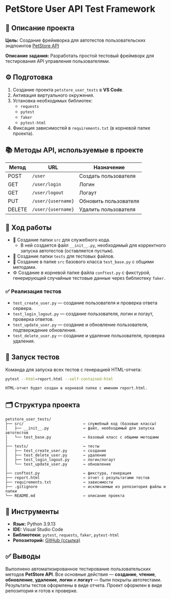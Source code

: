 # PetStore User API Test Framework

## 📌 Описание проекта

**Цель:** Создание фреймворка для автотестов пользовательских эндпоинтов [PetStore API](https://petstore.swagger.io/)

**Описание задания:** Разработать простой тестовый фреймворк для тестирования API управления пользователями.


## ⚙️ Подготовка

1. Создание проекта `petstore_user_tests` в **VS Code**.
2. Активация виртуального окружения.
3. Установка необходимых библиотек:
   - `requests`
   - `pytest`
   - `faker`
   - `pytest-html`
4. Фиксация зависимостей в `requirements.txt` (в корневой папке проекта).


## 📚 Методы API, используемые в проекте

| Метод  | URL                   | Назначение            |
|--------|------------------------|------------------------|
| POST   | `/user`               | Создать пользователя  |
| GET    | `/user/login`         | Логин                 |
| GET    | `/user/logout`        | Логаут                |
| PUT    | `/user/{username}`    | Обновить пользователя |
| DELETE | `/user/{username}`    | Удалить пользователя  |


## 🚧 Ход работы

- 📁 Создание папки `src` для служебного кода.
  - В ней создается файл `__init__.py`, необходимый для корректного запуска автотестов (оставляется пустым).
- 📁 Создание папки `tests` для тестовых файлов.
- 🧱 Создание в папке `src` базового класса `test_base.py` с общими методами.
- ⚙️ Создание в корневой папке файла `conftest.py` с фикстурой, генерирующей случайные тестовые данные через библиотеку `faker`.


### ✅ Реализация тестов

- `test_create_user.py` — создание пользователя и проверка ответа сервера.
- `test_login_logout.py` — создание пользователя, логин и логаут, проверка ответов.
- `test_update_user.py` — создание и обновление пользователя, подтверждение обновления.
- `test_delete_user.py` — создание и удаление пользователя, проверка удаления.


## 🧪 Запуск тестов

Команда для запуска всех тестов с генерацией HTML-отчета:

```bash
pytest --html=report.html --self-contained-html

HTML-отчет будет создан в корневой папке с именем report.html.
```


## 🗂 Структура проекта

```text
petstore_user_tests/
├── src/                          ← служебный код (базовые классы)
│   ├── __init__.py               ← файл, необходимый для запуска автотестов
│   └── test_base.py              ← базовый класс с общими методами
│
├── tests/                        ← тесты
│   ├── test_create_user.py       ← создание
│   ├── test_delete_user.py       ← удаление
│   ├── test_login_logout.py      ← логин/логаут
│   └── test_update_user.py       ← обновление
│
├── conftest.py                   ← фикстура, генерация
├── report.html                   ← отчет с результатами тестов
├── requirements.txt              ← зависимости
├── .gitignore                    ← исключаемые из репозитория файлы и папки
└── README.md                     ← описание проекта
```


## 🧾 Инструменты

- **Язык:** Python 3.9.13  
- **IDE:** Visual Studio Code  
- **Библиотеки:** `pytest`, `requests`, `faker`, `pytest-html`  
- **Репозиторий:** [GitHub (ссылка)](https://github.com/ivp282/petstore-user-tests)


## ✅ Выводы

Выполнено автоматизированное тестирование пользовательских методов **PetStore API**.
Все основные действия — **создание**, **чтение**, **обновление**, **удаление**, **логин** и **логаут** — были покрыты автотестами.
Результаты тестов оформлены в виде отчета. Проект оформлен в виде репозитория и готов к проверке.